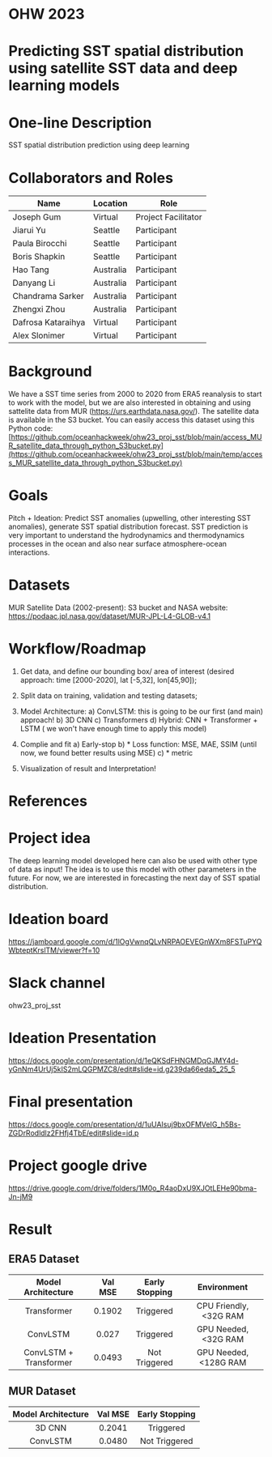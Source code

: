 # OHW 2023 

# Predicting SST spatial distribution using satellite SST data and deep learning models

# One-line Description
SST spatial distribution prediction using deep learning

# Collaborators and Roles

| Name                | Location   | Role                |
|---------------------|------------|---------------------|
| Joseph Gum          | Virtual    | Project Facilitator |
| Jiarui Yu           | Seattle    | Participant         |
| Paula Birocchi      | Seattle    | Participant         |
| Boris Shapkin       | Seattle    | Participant         |
| Hao Tang            | Australia  | Participant         |
| Danyang Li          | Australia  | Participant         |
| Chandrama Sarker    | Australia  | Participant         |
| Zhengxi Zhou        | Australia  | Participant         |
| Dafrosa Kataraihya  | Virtual    | Participant         |
| Alex Slonimer       | Virtual    | Participant         |

# Background

We have a SST time series from 2000 to 2020 from ERA5 reanalysis to start to work with the model, but we are also interested in obtaining and using sattelite data from MUR (https://urs.earthdata.nasa.gov/). The satellite data is available in the S3 bucket. You can easily access this dataset using this Python code:
[https://github.com/oceanhackweek/ohw23_proj_sst/blob/main/access_MUR_satellite_data_through_python_S3bucket.py](https://github.com/oceanhackweek/ohw23_proj_sst/blob/main/temp/access_MUR_satellite_data_through_python_S3bucket.py)

# Goals
Pitch + Ideation: Predict SST anomalies (upwelling, other interesting SST anomalies), generate SST spatial distribution forecast.
SST prediction is very important to understand the hydrodynamics and thermodynamics processes in the ocean and also near surface atmosphere-ocean interactions. 

# Datasets
MUR Satellite Data (2002-present): S3 bucket and NASA website: https://podaac.jpl.nasa.gov/dataset/MUR-JPL-L4-GLOB-v4.1

# Workflow/Roadmap

1) Get data, and define our bounding box/ area of interest (desired approach: time [2000-2020], lat [-5,32], lon[45,90]);
2) Split data on training, validation and testing datasets;
3) Model Architecture: 
a) ConvLSTM: this is going to be our first (and main) approach!
b) 3D CNN
c) Transformers
d) Hybrid: CNN + Transformer + LSTM ( we won't have enough time to apply this model)

4) Complie and fit
a) Early-stop
b) * Loss function: MSE, MAE, SSIM (until now, we found better results using MSE)
c) * metric

5) Visualization of result and Interpretation! 
# References


# Project idea
The deep learning model developed here can also be used with other type of data as input! The idea is to use this model with other parameters in the future. For now, we are interested in forecasting the next day of SST spatial distribution.

# Ideation board
https://jamboard.google.com/d/1lOgVwnqQLvNRPAOEVEGnWXm8FSTuPYQWbteptKrslTM/viewer?f=10
# Slack channel
ohw23_proj_sst

# Ideation Presentation
https://docs.google.com/presentation/d/1eQKSdFHNGMDqGJMY4d-yGnNm4UrUj5kIS2mLQGPMZC8/edit#slide=id.g239da66eda5_25_5

# Final presentation
https://docs.google.com/presentation/d/1uUAIsuj9bxOFMVeIG_h5Bs-ZGDrRodldlz2FHfj4TbE/edit#slide=id.p

# Project google drive
https://drive.google.com/drive/folders/1M0o_R4aoDxU9XJOtLEHe90bma-Jn-jM9

# Result

## ERA5 Dataset

| Model Architecture     | Val MSE | Early Stopping   | Environment                |
|:----------------------:|:-------:|:----------------:|:--------------------------:|
| Transformer            | 0.1902  | Triggered        | CPU Friendly, <32G RAM     |
| ConvLSTM               | 0.027   | Triggered        | GPU Needed, <32G RAM       |
| ConvLSTM + Transformer | 0.0493  | Not Triggered    | GPU Needed, <128G RAM      |


## MUR Dataset

| Model Architecture     | Val MSE | Early Stopping   |
|:----------------------:|:-------:|:----------------:|
| 3D CNN                 | 0.2041  | Triggered        |
| ConvLSTM               | 0.0480  | Not Triggered    |



